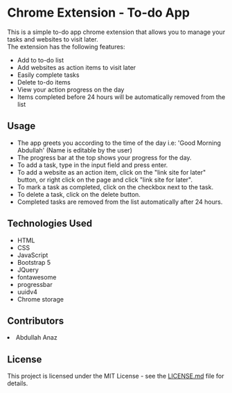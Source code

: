 # Chrome Extension - To-do App

 <p>This is a simple to-do app chrome extension that allows you to manage your tasks and websites to visit later.<br>
 The extension has the following features:

<ul>
<li>Add to to-do list</li>
<li>Add websites as action items to visit later</li>
<li>Easily complete tasks</li>
<li>Delete to-do items</li>
<li>View your action progress on the day</li>
<li>Items completed before 24 hours will be automatically removed from the list</li>
</ul>
<p>

<h2>Usage</h2>
<ul>
<li>The app greets you according to the time of the day i.e: 'Good Morning Abdullah' (Name is editable by the user)</li>
<li>The progress bar at the top shows your progress for the day.</li>
<li>To add a task, type in the input field and press enter.</li>
<li>To add a website as an action item, click on the "link site for later" button, or right click on the page and click "link site for later".</li>
<li>To mark a task as completed, click on the checkbox next to the task.</li>
<li>To delete a task, click on the delete button.</li>
<li>Completed tasks are removed from the list automatically after 24 hours.</li>
</ul>

<h2>Technologies Used</h2>

<ul>
<li>HTML</li>
<li>CSS</li>
<li>JavaScript</li>
<li>Bootstrap 5</li>
<li>JQuery</li>
<li>fontawesome</li>
<li>progressbar</li>
<li>uuidv4</li>
<li>Chrome storage</li>
</ul>

<h2>Contributors</h2>
<li>Abdullah Anaz</li>

<h2>License</h2>
<p>This project is licensed under the MIT License - see the <a href='https://github.com/Abdullah-Anaz/todo-app--chrome-extension/blob/main/LICENSE.md'>LICENSE.md</a> file for details.</p>

